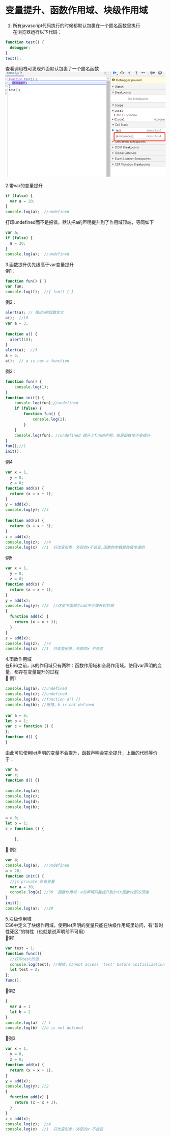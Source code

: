 # 变量提升、函数作用域、块级作用域
1. 所有javascript代码执行的时候都默认包裹在一个匿名函数里执行<br>
在浏览器运行以下代码：
```js
function test() {
  debugger;
}
test();
```
查看调用栈可发现外面默认包裹了一个匿名函数<br>
![](image/16185359337709.png)<br>

2.带var的变量提升
```js
if (false) {
  var a = 20;
}
console.log(a);  //undefined
```
打印undefined而不是报错，默认把a的声明提升到了作用域顶端，等同如下
```js
var a;
if (false) {
  a = 20;
}
console.log(a);  //undefined
```

3.函数提升优先级高于var变量提升<br>
例1：
```js
function fun() { }
var fun;
console.log(f);  //ƒ fun() { }
```
例2：
```js
alert(a); // 弹出a的函数定义
a();  //10
var a = 3;

function a() {
  alert(10);
}
alert(a);  //3
a = 6;
a();  // a is not a function
```
例3：
```js
function fun() {
    console.log(1);
}
function init() {
    console.log(fun);//undefined
    if (false) {
        function fun() {
            console.log(2);
        }
    }
    console.log(fun); //undefined 提升了fun的声明，但是函数体不会提升
}
fun();//1
init();
```
例4
```js
var x = 1,
  y = 0,
  z = 0;
function add(x) {
  return (x = x + 1);
}
y = add(x);
console.log(y); //4

function add(x) {
  return (x = x + 3);
}
z = add(x);
console.log(z);  //4
console.log(x)  //1  只改变形参，外部的x不会变,函数的参数是按值传递的
```
例5
```js
var x = 1,
  y = 0,
  z = 0;
function add(x) {
  return (x = x + 1);
}
y = add(x);
console.log(y); //2  //这里下面那个add不会提升到外部
{
  function add(x) {
    return (x = x + 3);
  }
}
z = add(x);
console.log(z);  //4
console.log(x)  //1  只改变形参，外部的x 不会变
```

4.函数作用域<br>
在ES6之前，js的作用域只有两种：函数作用域和全局作用域。使用var声明的变量，都存在变量提升的过程<br>
🌰 例1
```js
console.log(a); //undefined
console.log(c); //undefined
console.log(d); //function d() {}
console.log(b); //报错，b is not defined

var a = 0;
let b = 1;
var c = function () {
};
function d() {
}
```
由此可见使用let声明的变量不会提升，函数声明会完全提升，上面的代码等价于：
```js
var a;
var c;
function d() {}

console.log(a);
console.log(c);
console.log(d);
console.log(b);

a = 0;
let b = 1;
c = function () {

    };
```
🌰 例2
```js
var a;
console.log(a);  //undefined
a = 20;
function init() {
  //js private 私有变量
  var a = 30;
  console.log(a) //30  函数作用域：a的声明只能提升到init函数内部的顶端
}
init();
console.log(a);  //20
```
5.块级作用域<br>
ES6中定义了块级作用域，使用let声明的变量只能在块级作用域里访问，有“暂时性死区”的特性（也就是说声明前不可用）<br>
🌰例1
```js
var test = 1;
function func(){
  //打印test的值
  console.log(test); //报错，Cannot access 'test' before initialization
  let test = 2;
};
func();
```
🌰例2
```js
{
  var a = 1
  let b = 2
}
console.log(a)  // 1
console.log(b)  //b is not defined
```
🌰例3
```js
var x = 1,
  y = 0,
  z = 0;
function add(x) {
  return (x = x + 1);
}
y = add(x);
console.log(y); //2
{
  function add(x) {
    return (x = x + 3);
  }
}
z = add(x);
console.log(z);  //4
console.log(x)  //1  只改变形参，外部的x 不会变
```
